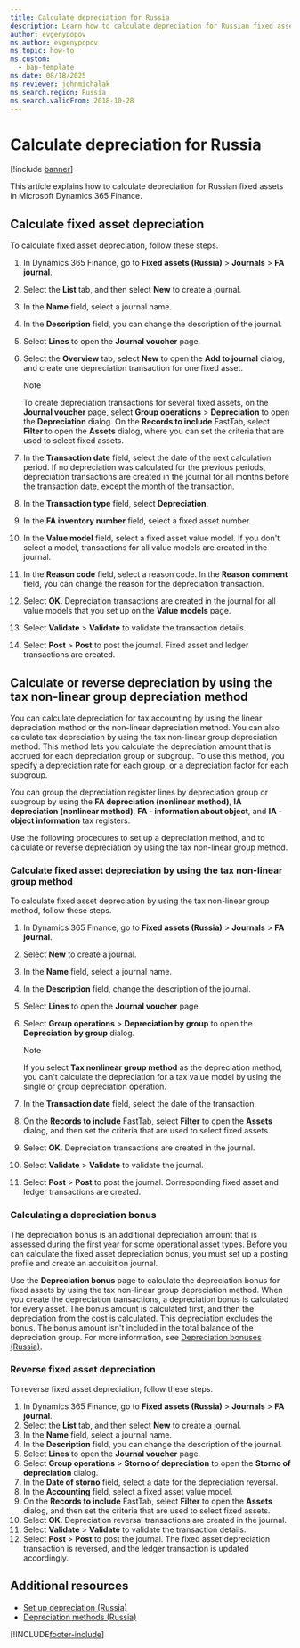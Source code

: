 ```yaml
---
title: Calculate depreciation for Russia
description: Learn how to calculate depreciation for Russian fixed assets in Microsoft Dynamics 365 Finance.
author: evgenypopov
ms.author: evgenypopov
ms.topic: how-to
ms.custom: 
  - bap-template
ms.date: 08/18/2025
ms.reviewer: johnmichalak
ms.search.region: Russia
ms.search.validFrom: 2018-10-28
---
```


# Calculate depreciation for Russia

[!include [banner](../../includes/banner.md)]

This article explains how to calculate depreciation for Russian fixed assets in Microsoft Dynamics 365 Finance.

## Calculate fixed asset depreciation

To calculate fixed asset depreciation, follow these steps.

1. In Dynamics 365 Finance, go to **Fixed assets (Russia)** \> **Journals** \> **FA journal**.
1. Select the **List** tab, and then select **New** to create a journal.
1. In the **Name** field, select a journal name.
1. In the **Description** field, you can change the description of the journal.
1. Select **Lines** to open the **Journal voucher** page.
1. Select the **Overview** tab, select **New** to open the **Add to journal** dialog, and create one depreciation transaction for one fixed asset.

    > [!NOTE]
    > To create depreciation transactions for several fixed assets, on the **Journal voucher** page, select **Group operations** \> **Depreciation** to open the **Depreciation** dialog. On the **Records to include** FastTab, select **Filter** to open the **Assets** dialog, where you can set the criteria that are used to select fixed assets.

1. In the **Transaction date** field, select the date of the next calculation period. If no depreciation was calculated for the previous periods, depreciation transactions are created in the journal for all months before the transaction date, except the month of the transaction.
1. In the **Transaction type** field, select **Depreciation**.
1. In the **FA inventory number** field, select a fixed asset number.
1. In the **Value model** field, select a fixed asset value model. If you don't select a model, transactions for all value models are created in the journal.
1. In the **Reason code** field, select a reason code. In the **Reason comment** field, you can change the reason for the depreciation transaction.
1. Select **OK**. Depreciation transactions are created in the journal for all value models that you set up on the **Value models** page.
1. Select **Validate** \> **Validate** to validate the transaction details.
1. Select **Post** \> **Post** to post the journal. Fixed asset and ledger transactions are created.

## Calculate or reverse depreciation by using the tax non-linear group depreciation method 

You can calculate depreciation for tax accounting by using the linear depreciation method or the non-linear depreciation method. You can also calculate tax depreciation by using the tax non-linear group depreciation method. This method lets you calculate the depreciation amount that is accrued for each depreciation group or subgroup. To use this method, you specify a depreciation rate for each group, or a depreciation factor for each subgroup.

You can group the depreciation register lines by depreciation group or subgroup by using the **FA depreciation (nonlinear method)**, **IA depreciation (nonlinear method)**, **FA - information about object**, and **IA - object information** tax registers.

Use the following procedures to set up a depreciation method, and to calculate or reverse depreciation by using the tax non-linear group method.

### Calculate fixed asset depreciation by using the tax non-linear group method

To calculate fixed asset depreciation by using the tax non-linear group method, follow these steps.

1. In Dynamics 365 Finance, go to **Fixed assets (Russia)** \> **Journals** \> **FA journal**.
1. Select **New** to create a journal.
1. In the **Name** field, select a journal name.
1. In the **Description** field, change the description of the journal.
1. Select **Lines** to open the **Journal voucher** page.
1. Select **Group operations** \> **Depreciation by group** to open the **Depreciation by group** dialog.

    > [!NOTE]
    > If you select **Tax nonlinear group method** as the depreciation method, you can't calculate the depreciation for a tax value model by using the single or group depreciation operation.

1. In the **Transaction date** field, select the date of the transaction.
1. On the **Records to include** FastTab, select **Filter** to open the **Assets** dialog, and then set the criteria that are used to select fixed assets.
1. Select **OK**. Depreciation transactions are created in the journal.
1. Select **Validate** \> **Validate** to validate the journal.
1. Select **Post** \> **Post** to post the journal. Corresponding fixed asset and ledger transactions are created.

### Calculating a depreciation bonus

The depreciation bonus is an additional depreciation amount that is assessed during the first year for some operational asset types. Before you can calculate the fixed asset depreciation bonus, you must set up a posting profile and create an acquisition journal.

Use the **Depreciation bonus** page to calculate the depreciation bonus for fixed assets by using the tax non-linear group depreciation method. When you create the depreciation transactions, a depreciation bonus is calculated for every asset. The bonus amount is calculated first, and then the depreciation from the cost is calculated. This depreciation excludes the bonus. The bonus amount isn't included in the total balance of the depreciation group. For more information, see [Depreciation bonuses (Russia)](rus-bonus-depreciation.md).

### Reverse fixed asset depreciation

To reverse fixed asset depreciation, follow these steps.

1. In Dynamics 365 Finance, go to **Fixed assets (Russia)** \> **Journals** \> **FA journal**.
1. Select the **List** tab, and then select **New** to create a journal.
1. In the **Name** field, select a journal name.
1. In the **Description** field, you can change the description of the journal.
1. Select **Lines** to open the **Journal voucher** page.
1. Select **Group operations** \> **Storno of depreciation** to open the **Storno of depreciation** dialog.
1. In the **Date of storno** field, select a date for the depreciation reversal.
1. In the **Accounting** field, select a fixed asset value model.
1. On the **Records to include** FastTab, select **Filter** to open the **Assets** dialog, and then set the criteria that are used to select fixed assets.
1. Select **OK**. Depreciation reversal transactions are created in the journal.
1. Select **Validate** \> **Validate** to validate the transaction details.
1. Select **Post** \> **Post** to post the journal. The fixed asset depreciation transaction is reversed, and the ledger transaction is updated accordingly.

## Additional resources

- [Set up depreciation (Russia)](rus-depreciation-setup.md)
- [Depreciation methods (Russia)](rus-depreciation-methods.md)


[!INCLUDE[footer-include](../../../includes/footer-banner.md)]
